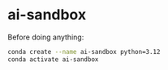# ai-sandbox

Before doing anything:

```bash
conda create --name ai-sandbox python=3.12
conda activate ai-sandbox
```